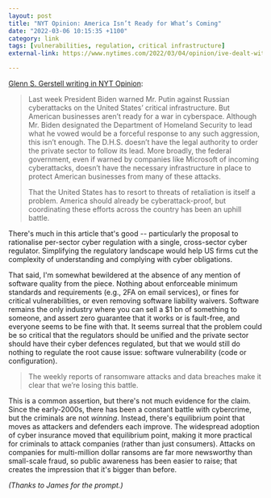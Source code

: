 ```yaml
---
layout: post
title: "NYT Opinion: America Isn’t Ready for What’s Coming"
date: "2022-03-06 10:15:35 +1100"
category: link
tags: [vulnerabilities, regulation, critical infrastructure]
external-link: https://www.nytimes.com/2022/03/04/opinion/ive-dealt-with-foreign-cyberattacks-america-isnt-ready-for-whats-coming.html

---
```


[Glenn S. Gerstell writing in NYT Opinion](https://www.nytimes.com/2022/03/04/opinion/ive-dealt-with-foreign-cyberattacks-america-isnt-ready-for-whats-coming.html): 

> Last week President Biden warned Mr. Putin against Russian cyberattacks on the United States’ critical infrastructure. But American businesses aren’t ready for a war in cyberspace. Although Mr. Biden designated the Department of Homeland Security to lead what he vowed would be a forceful response to any such aggression, this isn’t enough. The D.H.S. doesn’t have the legal authority to order the private sector to follow its lead. More broadly, the federal government, even if warned by companies like Microsoft of incoming cyberattacks, doesn’t have the necessary infrastructure in place to protect American businesses from many of these attacks.
> 
> That the United States has to resort to threats of retaliation is itself a problem. America should already be cyberattack-proof, but coordinating these efforts across the country has been an uphill battle.

There's much in this article that's good -- particularly the proposal to rationalise per-sector cyber regulation with a single, cross-sector cyber regulator. Simplifying the regulatory landscape would help US firms cut the complexity of understanding and complying with cyber obligations.

That said, I'm somewhat bewildered at the absence of any mention of software quality from the piece. Nothing about enforceable minimum standards and requirements (e.g., 2FA on email services), or fines for critical vulnerabilities, or even removing software liability waivers. Software remains the only industry where you can sell a $1 bn of something to someone, and assert zero guarantee that it works or is fault-free, and everyone seems to be fine with that. It seems surreal that the problem could be so critical that the regulators should be unified and the private sector should have their cyber defences regulated, but that we would still do nothing to regulate the root cause issue: software vulnerability (code or configuration). 

> The weekly reports of ransomware attacks and data breaches make it clear that we’re losing this battle. 

This is a common assertion, but there's not much evidence for the claim. Since the early-2000s, there has been a constant battle with cybercrime, but the criminals are not *winning*. Instead, there's equilibrium point that moves as attackers and defenders each improve. The widespread adoption of cyber insurance moved that equilibrium point, making it more practical for criminals to attack companies (rather than just consumers). Attacks on companies for multi-million dollar ransoms are far more newsworthy than small-scale fraud, so public awareness has been easier to raise; that creates the impression that it's bigger than before. 

*(Thanks to James for the prompt.)*

